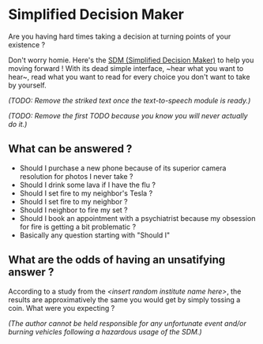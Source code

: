 # Simplified Decision Maker

Are you having hard times taking a decision at turning points of your existence ?

Don't worry homie. Here's the [SDM (Simplified Decision Maker)](https://tictactaw.github.io/simplified-decision-maker/) to help you moving forward !
With its dead simple interface, ~hear what you want to hear~, read what you want to read for every choice you don't want to take by yourself.

_(TODO: Remove the striked text once the text-to-speech module is ready.)_

_(TODO: Remove the first TODO because you know you will never actually do it.)_

## What can be answered ?

- Should I purchase a new phone because of its superior camera resolution for photos I never take ?
- Should I drink some lava if I have the flu ?
- Should I set fire to my neighbor's Tesla ?
- Should I set fire to my neighbor ?
- Should I neighbor to fire my set ?
- Should I book an appointment with a psychiatrist because my obsession for fire is getting a bit problematic ?
- Basically any question starting with "Should I"

## What are the odds of having an unsatifying answer ?

According to a study from the _\<insert random institute name here>_, the results are approximatively the same you would get by simply tossing a coin. What were you expecting ?

_(The author cannot be held responsible for any unfortunate event and/or burning vehicles following a hazardous usage of the SDM.)_
